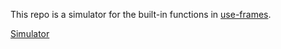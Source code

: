 This repo is a simulator for the built-in functions in [use-frames](https://github.com/wooheemusic/use-frames).

[Simulator](https://use-frames-simulation.surge.sh)